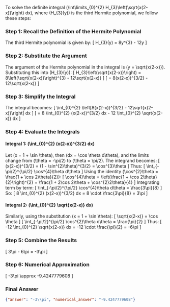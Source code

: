 To solve the definite integral \(\int\limits_{0}^{2} H_{3}\left(\sqrt{x(2-x)}\right) dx\), where \(H_{3}(y)\) is the third Hermite polynomial, we follow these steps:

### Step 1: Recall the Definition of the Hermite Polynomial
The third Hermite polynomial is given by:
\[
H_{3}(y) = 8y^{3} - 12y
\]

### Step 2: Substitute the Argument
The argument of the Hermite polynomial in the integral is \(y = \sqrt{x(2-x)}\). Substituting this into \(H_{3}(y)\):
\[
H_{3}\left(\sqrt{x(2-x)}\right) = 8\left(\sqrt{x(2-x)}\right)^{3} - 12\sqrt{x(2-x)}
\]
\[
= 8(x(2-x))^{3/2} - 12\sqrt{x(2-x)}
\]

### Step 3: Simplify the Integral
The integral becomes:
\[
\int_{0}^{2} \left[8(x(2-x))^{3/2} - 12\sqrt{x(2-x)}\right] dx
\]
\[
= 8 \int_{0}^{2} (x(2-x))^{3/2} dx - 12 \int_{0}^{2} \sqrt{x(2-x)} dx
\]

### Step 4: Evaluate the Integrals
#### Integral 1: \(\int_{0}^{2} (x(2-x))^{3/2} dx\)
Let \(x = 1 + \sin \theta\), then \(dx = \cos \theta d\theta\), and the limits change from \(\theta = -\pi/2\) to \(\theta = \pi/2\). The integrand becomes:
\[
(x(2-x))^{3/2} = (1 - \sin^{2}\theta)^{3/2} = \cos^{3}\theta
\]
Thus:
\[
\int_{-\pi/2}^{\pi/2} \cos^{4}\theta d\theta
\]
Using the identity \(\cos^{2}\theta = \frac{1 + \cos 2\theta}{2}\):
\[
\cos^{4}\theta = \left(\frac{1 + \cos 2\theta}{2}\right)^{2} = \frac{1 + 2\cos 2\theta + \cos^{2}2\theta}{4}
\]
Integrating term by term:
\[
\int_{-\pi/2}^{\pi/2} \cos^{4}\theta d\theta = \frac{3\pi}{8}
\]
So:
\[
8 \int_{0}^{2} (x(2-x))^{3/2} dx = 8 \cdot \frac{3\pi}{8} = 3\pi
\]

#### Integral 2: \(\int_{0}^{2} \sqrt{x(2-x)} dx\)
Similarly, using the substitution \(x = 1 + \sin \theta\):
\[
\sqrt{x(2-x)} = \cos \theta
\]
\[
\int_{-\pi/2}^{\pi/2} \cos^{2}\theta d\theta = \frac{\pi}{2}
\]
Thus:
\[
-12 \int_{0}^{2} \sqrt{x(2-x)} dx = -12 \cdot \frac{\pi}{2} = -6\pi
\]

### Step 5: Combine the Results
\[
3\pi - 6\pi = -3\pi
\]

### Step 6: Numerical Approximation
\[
-3\pi \approx -9.4247779608
\]

### Final Answer
```json
{"answer": "-3\\pi", "numerical_answer": "-9.4247779608"}
```